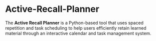 # Active-Recall-Planner
The **Active Recall Planner** is a Python-based tool that uses spaced repetition and task scheduling to help users efficiently retain learned material through an interactive calendar and task management system.
